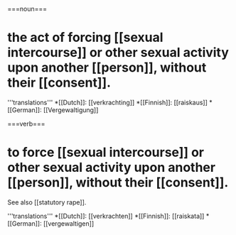 ===noun===
# the act of forcing [[sexual intercourse]] or other sexual activity upon another [[person]], without their [[consent]].

'''translations'''
*[[Dutch]]: [[verkrachting]]
*[[Finnish]]: [[raiskaus]]
*[[German]]: [[Vergewaltigung]]

===verb===
# to force [[sexual intercourse]] or other sexual activity upon another [[person]], without their [[consent]].

See also [[statutory rape]].

'''translations'''
*[[Dutch]]: [[verkrachten]]
*[[Finnish]]: [[raiskata]]
*[[German]]: [[vergewaltigen]]